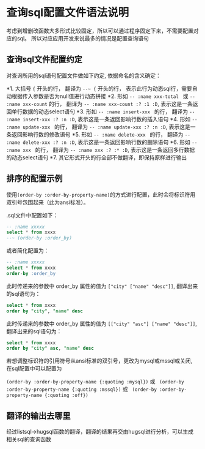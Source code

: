 # 查询sql配置文件语法说明

考虑到增删改函数大多形式比较固定，所以可以通过程序固定下来，不需要配置对应的sql。
所以对应应用开发来说最多的情况是配置查询语句

## 查询sql文件配置约定
对查询所用的sql语句配置文件做如下约定, 依据命名的含义确定：

*1. 大括号 `{` 开头的行， 翻译为 `--~ {` 开头的行， 表示此行为动态sql行，需要自动根据传入参数是否为null值进行动态拼接
*2. 形如 `-- :name xxx-total ` 或 `-- :name xxx-count` 的行， 翻译为 `-- :name xxx-count :? :1 :D`, 表示这是一条返回单行数据的动态select语句
*3. 形如 `-- :name insert-xxx ` 的行， 翻译为 `-- :name insert-xxx :? :n :D`, 表示这是一条返回影响行数的插入语句
*4. 形如 `-- :name update-xxx ` 的行， 翻译为 `-- :name update-xxx :? :n :D`, 表示这是一条返回影响行数的修改语句
*5. 形如 `-- :name delete-xxx ` 的行， 翻译为 `-- :name delete-xxx :? :n :D`, 表示这是一条返回影响行数的删除语句
*6. 形如 `-- :name xxx ` 的行， 翻译为 `-- :name xxx :? :* :D`, 表示这是一条返回多行数据的动态select语句
*7. 其它形式开头的行全部不做翻译，即保持原样进行输出

## 排序的配置示例

使用`(order-by :order-by-property-name)`的方式进行配置，此时会将标识符用双引号包围起来（此为ansi标准）。

.sql文件中配置如下：

```sql
-- :name xxxxx
select * from xxxx
--~ (order-by :order_by)
```

或者简化配置为：

```sql
-- :name xxxxx
select * from xxxx
order-by :order_by
```

此时传递来的参数中 order_by 属性的值为 `["city" ["name" "desc"]]`, 翻译出来的sql语句为：

```sql
select * from xxxx
order by "city", "name" desc
```

此时传递来的参数中 order_by 属性的值为 `[["city" "asc"] ["name" "desc"]]`, 翻译出来的sql语句为：

```sql
select * from xxxx
order by "city" asc, "name" desc
```

若想调整标识符的引用符号从ansi标准的双引号，更改为mysql或mssql或关闭, 在sql配置中可以配置为

 `(order-by :order-by-property-name {:quoting :mysql})`
或
` (order-by :order-by-property-name {:quoting :mssql})`
或
` (order-by :order-by-property-name {:quoting :off})`

## 翻译的输出去哪里
经过listsql->hugsql函数的翻译，翻译的结果再交由hugsql进行分析，可以生成相关sql的查询函数
